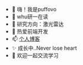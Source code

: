 - 👋 嗨！我是puffovo
- 👀 whu研一在读
- 🌱 研究方向：激光雷达
- 💞️ 热爱前端开发
- 📫 [个人博客](https://www.notion.so/puffovo/Qiu-s-Blog-d87d3d9befde414590b5a78e408a2af5)
- ✨ 成长中..Never lose heart
- 🌱 欢迎一起交流学习
<!---
puffovo/puffovo is a ✨ special ✨ repository because its `README.md` (this file) appears on your GitHub profile.
You can click the Preview link to take a look at your changes.
--->

